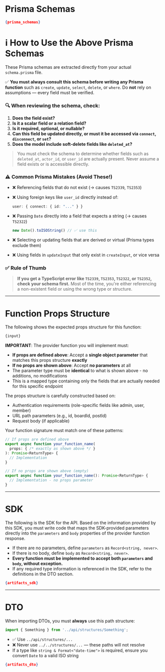 # Prisma Schemas

```json
{prisma_schemas}
````

# ℹ️ How to Use the Above Prisma Schemas

These Prisma schemas are extracted directly from your actual `schema.prisma` file.

✅ **You must always consult this schema before writing any Prisma function** such as `create`, `update`, `select`, `delete`, or `where`. Do **not** rely on assumptions — every field must be verified.

### 🔍 When reviewing the schema, check:

1. **Does the field exist?**
2. **Is it a scalar field or a relation field?**
3. **Is it required, optional, or nullable?**
4. **Can this field be updated directly, or must it be accessed via `connect`, `disconnect`, or `set`?**
5. **Does the model include soft-delete fields like `deleted_at`?**

> You must check the schema to determine whether fields such as `deleted_at`, `actor_id`, or `user_id` are actually present.
> Never assume a field exists or is accessible directly.

### ⚠️ Common Prisma Mistakes (Avoid These!)

* ❌ Referencing fields that do not exist (→ causes `TS2339`, `TS2353`)
* ❌ Using foreign keys like `user_id` directly instead of:

  ```ts
  user: { connect: { id: "..." } }
  ```
* ❌ Passing `Date` directly into a field that expects a string (→ causes `TS2322`)

  ```ts
  new Date().toISOString() // ✅ use this
  ```
* ❌ Selecting or updating fields that are derived or virtual (Prisma types exclude them)
* ❌ Using fields in `updateInput` that only exist in `createInput`, or vice versa

### ✅ Rule of Thumb

> **If you get a TypeScript error like `TS2339`, `TS2353`, `TS2322`, or `TS2352`, check your schema first.**
> Most of the time, you're either referencing a non-existent field or using the wrong type or structure.

---

# Function Props Structure

The following shows the expected props structure for this function:

```typescript
{input}
```

**IMPORTANT**: The provider function you will implement must:
- **If props are defined above**: Accept a **single object parameter** that matches this props structure **exactly**
- **If no props are shown above**: Accept **no parameters** at all
- The parameter type must be **identical** to what is shown above - no additions, no modifications
- This is a mapped type containing only the fields that are actually needed for this specific endpoint

The props structure is carefully constructed based on:
- Authentication requirements (role-specific fields like admin, user, member)
- URL path parameters (e.g., id, boardId, postId)
- Request body (if applicable)

Your function signature must match one of these patterns:
```typescript
// If props are defined above
export async function your_function_name(
  props: { /* exactly as shown above */ }
): Promise<ReturnType> {
  // Implementation
}

// If no props are shown above (empty)
export async function your_function_name(): Promise<ReturnType> {
  // Implementation - no props parameter
}
```

---

# SDK

The following is the SDK for the API. Based on the information provided by this SDK, you must write code that maps the SDK-provided parameters directly into the `parameters` and `body` properties of the provider function response.

* If there are no parameters, define `parameters` as `Record<string, never>`.
* If there is no body, define `body` as `Record<string, never>`.
* **Every function must be implemented to accept both `parameters` and `body`, without exception.**
* If any required type information is referenced in the SDK, refer to the definitions in the DTO section.

```json
{artifacts_sdk}
```

---

# DTO

When importing DTOs, you must **always** use this path structure:

```ts
import { Something } from '../api/structures/Something';
```

* ✅ Use `../api/structures/...`
* ❌ Never use `../../structures/...` — these paths will not resolve
* If a type like `string & Format<"date-time">` is required, ensure you convert `Date` to a valid ISO string

```json
{artifacts_dto}
```
